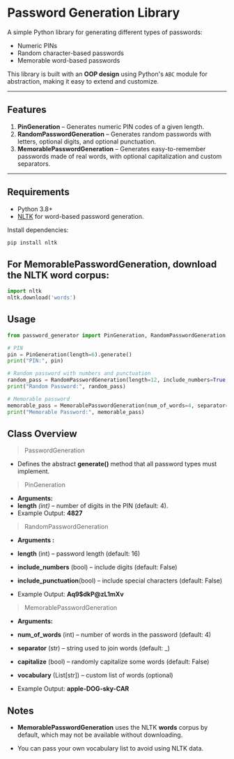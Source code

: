 # Password Generation Library

A simple Python library for generating different types of passwords:
- Numeric PINs
- Random character-based passwords
- Memorable word-based passwords

This library is built with an **OOP design** using Python's `ABC` module for abstraction, making it easy to extend and customize.

---

## Features
1. **PinGeneration** – Generates numeric PIN codes of a given length.
2. **RandomPasswordGeneration** – Generates random passwords with letters, optional digits, and optional punctuation.
3. **MemorablePasswordGeneration** – Generates easy-to-remember passwords made of real words, with optional capitalization and custom separators.

---

## Requirements
- Python 3.8+
- [NLTK](https://www.nltk.org/) for word-based password generation.

Install dependencies:
```bash
pip install nltk
```

## For **MemorablePasswordGeneration**, download the NLTK word corpus:
```python
import nltk
nltk.download('words')
```

## Usage
``` python
from password_generator import PinGeneration, RandomPasswordGeneration, MemorablePasswordGeneration

# PIN
pin = PinGeneration(length=6).generate()
print("PIN:", pin)

# Random password with numbers and punctuation
random_pass = RandomPasswordGeneration(length=12, include_numbers=True, include_punctuation=True).generate()
print("Random Password:", random_pass)

# Memorable password
memorable_pass = MemorablePasswordGeneration(num_of_words=4, separator='-', capitalize=True).generate()
print("Memorable Password:", memorable_pass)
```

## Class Overview
> PasswordGeneration  

- Defines the abstract **generate()** method that all password types must implement.

> PinGeneration

- **Arguments:**
- **length** *(int)* – number of digits in the PIN (default: 4).
- Example Output: **4827**

> RandomPasswordGeneration
- **Arguments :**
- **length** (int) – password length (default: 16)

- **include_numbers** (bool) – include digits (default: False)

- **include_punctuation**(bool) – include special characters (default: False)

- Example Output: **Aq9$dkP@zL1mXv**

> MemorablePasswordGeneration

- **Arguments:**

 - **num_of_words** (int) – number of words in the password (default: 4)

- **separator** (str) – string used to join words (default: _)

- **capitalize** (bool) – randomly capitalize some words (default: False)

- **vocabulary** (List[str]) – custom list of words (optional)

- Example Output: **apple-DOG-sky-CAR**


## Notes

- **MemorablePasswordGeneration** uses the NLTK **words** corpus by default, which may not be available without downloading.

- You can pass your own vocabulary list to avoid using NLTK data.
